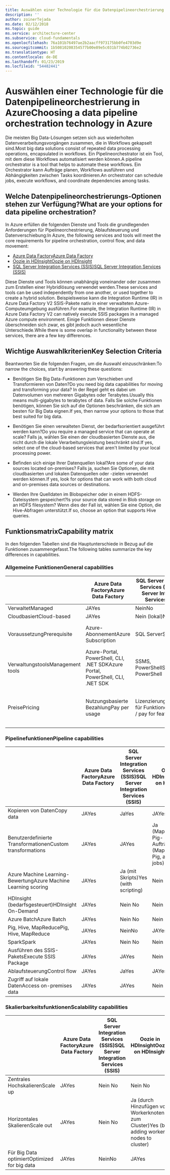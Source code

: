 ```yaml
---
title: Auswählen einer Technologie für die Datenpipelineorchestrierung
description: ''
author: zoinerTejada
ms.date: 02/12/2018
ms.topic: guide
ms.service: architecture-center
ms.subservice: cloud-fundamentals
ms.openlocfilehash: 76a101b76497ae2b2aacff973175bb0fe4703d9e
ms.sourcegitcommit: 1b50810208354577b00e89e5c031b774b02736e2
ms.translationtype: HT
ms.contentlocale: de-DE
ms.lasthandoff: 01/23/2019
ms.locfileid: "54482441"
---
```

# <a name="choosing-a-data-pipeline-orchestration-technology-in-azure"></a><span data-ttu-id="d11f6-102">Auswählen einer Technologie für die Datenpipelineorchestrierung in Azure</span><span class="sxs-lookup"><span data-stu-id="d11f6-102">Choosing a data pipeline orchestration technology in Azure</span></span>

<span data-ttu-id="d11f6-103">Die meisten Big Data-Lösungen setzen sich aus wiederholten Datenverarbeitungsvorgängen zusammen, die in Workflows gekapselt sind.</span><span class="sxs-lookup"><span data-stu-id="d11f6-103">Most big data solutions consist of repeated data processing operations, encapsulated in workflows.</span></span> <span data-ttu-id="d11f6-104">Ein Pipelineorchestrator ist ein Tool, mit dem diese Workflows automatisiert werden können.</span><span class="sxs-lookup"><span data-stu-id="d11f6-104">A pipeline orchestrator is a tool that helps to automate these workflows.</span></span> <span data-ttu-id="d11f6-105">Ein Orchestrator kann Aufträge planen, Workflows ausführen und Abhängigkeiten zwischen Tasks koordinieren.</span><span class="sxs-lookup"><span data-stu-id="d11f6-105">An orchestrator can schedule jobs, execute workflows, and coordinate dependencies among tasks.</span></span>

## <a name="what-are-your-options-for-data-pipeline-orchestration"></a><span data-ttu-id="d11f6-106">Welche Datenpipelineorchestrierungs-Optionen stehen zur Verfügung?</span><span class="sxs-lookup"><span data-stu-id="d11f6-106">What are your options for data pipeline orchestration?</span></span>

<span data-ttu-id="d11f6-107">In Azure erfüllen die folgenden Dienste und Tools die grundlegenden Anforderungen für Pipelineorchestrierung, Ablaufsteuerung und Datenverschiebung:</span><span class="sxs-lookup"><span data-stu-id="d11f6-107">In Azure, the following services and tools will meet the core requirements for pipeline orchestration, control flow, and data movement:</span></span>

- [<span data-ttu-id="d11f6-108">Azure Data Factory</span><span class="sxs-lookup"><span data-stu-id="d11f6-108">Azure Data Factory</span></span>](/azure/data-factory/)
- [<span data-ttu-id="d11f6-109">Oozie in HDInsight</span><span class="sxs-lookup"><span data-stu-id="d11f6-109">Oozie on HDInsight</span></span>](/azure/hdinsight/hdinsight-use-oozie-linux-mac)
- [<span data-ttu-id="d11f6-110">SQL Server Integration Services (SSIS)</span><span class="sxs-lookup"><span data-stu-id="d11f6-110">SQL Server Integration Services (SSIS)</span></span>](/sql/integration-services/sql-server-integration-services)

<span data-ttu-id="d11f6-111">Diese Dienste und Tools können unabhängig voneinander oder zusammen zum Erstellen einer Hybridlösung verwendet werden.</span><span class="sxs-lookup"><span data-stu-id="d11f6-111">These services and tools can be used independently from one another, or used together to create a hybrid solution.</span></span> <span data-ttu-id="d11f6-112">Beispielsweise kann die Integration Runtime (IR) in Azure Data Factory V2 SSIS-Pakete nativ in einer verwalteten Azure-Computeumgebung ausführen.</span><span class="sxs-lookup"><span data-stu-id="d11f6-112">For example, the Integration Runtime (IR) in Azure Data Factory V2 can natively execute SSIS packages in a managed Azure compute environment.</span></span> <span data-ttu-id="d11f6-113">Einige Funktionen dieser Dienste überschneiden sich zwar, es gibt jedoch auch wesentliche Unterschiede.</span><span class="sxs-lookup"><span data-stu-id="d11f6-113">While there is some overlap in functionality between these services, there are a few key differences.</span></span>

## <a name="key-selection-criteria"></a><span data-ttu-id="d11f6-114">Wichtige Auswahlkriterien</span><span class="sxs-lookup"><span data-stu-id="d11f6-114">Key Selection Criteria</span></span>

<span data-ttu-id="d11f6-115">Beantworten Sie die folgenden Fragen, um die Auswahl einzuschränken:</span><span class="sxs-lookup"><span data-stu-id="d11f6-115">To narrow the choices, start by answering these questions:</span></span>

- <span data-ttu-id="d11f6-116">Benötigen Sie Big Data-Funktionen zum Verschieben und Transformieren von Daten?</span><span class="sxs-lookup"><span data-stu-id="d11f6-116">Do you need big data capabilities for moving and transforming your data?</span></span> <span data-ttu-id="d11f6-117">In der Regel geht es dabei um Datenvolumen von mehreren Gigabytes oder Terabytes.</span><span class="sxs-lookup"><span data-stu-id="d11f6-117">Usually this means multi-gigabytes to terabytes of data.</span></span> <span data-ttu-id="d11f6-118">Falls Sie solche Funktionen benötigen, können Sie sich auf die Optionen beschränken, die sich am besten für Big Data eignen.</span><span class="sxs-lookup"><span data-stu-id="d11f6-118">If yes, then narrow your options to those that best suited for big data.</span></span>

- <span data-ttu-id="d11f6-119">Benötigen Sie einen verwalteten Dienst, der bedarfsorientiert ausgeführt werden kann?</span><span class="sxs-lookup"><span data-stu-id="d11f6-119">Do you require a managed service that can operate at scale?</span></span> <span data-ttu-id="d11f6-120">Falls ja, wählen Sie einen der cloudbasierten Dienste aus, die nicht durch die lokale Verarbeitungsleistung beschränkt sind.</span><span class="sxs-lookup"><span data-stu-id="d11f6-120">If yes, select one of the cloud-based services that aren't limited by your local processing power.</span></span>

- <span data-ttu-id="d11f6-121">Befinden sich einige Ihrer Datenquellen lokal?</span><span class="sxs-lookup"><span data-stu-id="d11f6-121">Are some of your data sources located on-premises?</span></span> <span data-ttu-id="d11f6-122">Falls ja, suchen Sie Optionen, die mit cloudbasierten und lokalen Datenquellen oder -zielen verwendet werden können.</span><span class="sxs-lookup"><span data-stu-id="d11f6-122">If yes, look for options that can work with both cloud and on-premises data sources or destinations.</span></span>

- <span data-ttu-id="d11f6-123">Werden Ihre Quelldaten im Blobspeicher oder in einem HDFS-Dateisystem gespeichert?</span><span class="sxs-lookup"><span data-stu-id="d11f6-123">Is your source data stored in Blob storage on an HDFS filesystem?</span></span> <span data-ttu-id="d11f6-124">Wenn dies der Fall ist, wählen Sie eine Option, die Hive-Abfragen unterstützt.</span><span class="sxs-lookup"><span data-stu-id="d11f6-124">If so, choose an option that supports Hive queries.</span></span>

## <a name="capability-matrix"></a><span data-ttu-id="d11f6-125">Funktionsmatrix</span><span class="sxs-lookup"><span data-stu-id="d11f6-125">Capability matrix</span></span>

<span data-ttu-id="d11f6-126">In den folgenden Tabellen sind die Hauptunterschiede in Bezug auf die Funktionen zusammengefasst.</span><span class="sxs-lookup"><span data-stu-id="d11f6-126">The following tables summarize the key differences in capabilities.</span></span>

### <a name="general-capabilities"></a><span data-ttu-id="d11f6-127">Allgemeine Funktionen</span><span class="sxs-lookup"><span data-stu-id="d11f6-127">General capabilities</span></span>

| | <span data-ttu-id="d11f6-128">Azure Data Factory</span><span class="sxs-lookup"><span data-stu-id="d11f6-128">Azure Data Factory</span></span> | <span data-ttu-id="d11f6-129">SQL Server Integration Services (SSIS)</span><span class="sxs-lookup"><span data-stu-id="d11f6-129">SQL Server Integration Services (SSIS)</span></span> | <span data-ttu-id="d11f6-130">Oozie in HDInsight</span><span class="sxs-lookup"><span data-stu-id="d11f6-130">Oozie on HDInsight</span></span>
| --- | --- | --- | --- |
| <span data-ttu-id="d11f6-131">Verwaltet</span><span class="sxs-lookup"><span data-stu-id="d11f6-131">Managed</span></span> | <span data-ttu-id="d11f6-132">JA</span><span class="sxs-lookup"><span data-stu-id="d11f6-132">Yes</span></span> | <span data-ttu-id="d11f6-133">Nein</span><span class="sxs-lookup"><span data-stu-id="d11f6-133">No</span></span> | <span data-ttu-id="d11f6-134">JA</span><span class="sxs-lookup"><span data-stu-id="d11f6-134">Yes</span></span> |
| <span data-ttu-id="d11f6-135">Cloudbasiert</span><span class="sxs-lookup"><span data-stu-id="d11f6-135">Cloud-based</span></span> | <span data-ttu-id="d11f6-136">JA</span><span class="sxs-lookup"><span data-stu-id="d11f6-136">Yes</span></span> | <span data-ttu-id="d11f6-137">Nein (lokal)</span><span class="sxs-lookup"><span data-stu-id="d11f6-137">No (local)</span></span> | <span data-ttu-id="d11f6-138">JA</span><span class="sxs-lookup"><span data-stu-id="d11f6-138">Yes</span></span> |
| <span data-ttu-id="d11f6-139">Voraussetzung</span><span class="sxs-lookup"><span data-stu-id="d11f6-139">Prerequisite</span></span> | <span data-ttu-id="d11f6-140">Azure-Abonnement</span><span class="sxs-lookup"><span data-stu-id="d11f6-140">Azure Subscription</span></span> | <span data-ttu-id="d11f6-141">SQL Server</span><span class="sxs-lookup"><span data-stu-id="d11f6-141">SQL Server</span></span>  | <span data-ttu-id="d11f6-142">Azure-Abonnement, HDInsight-Cluster</span><span class="sxs-lookup"><span data-stu-id="d11f6-142">Azure Subscription, HDInsight cluster</span></span> |
| <span data-ttu-id="d11f6-143">Verwaltungstools</span><span class="sxs-lookup"><span data-stu-id="d11f6-143">Management tools</span></span> | <span data-ttu-id="d11f6-144">Azure-Portal, PowerShell, CLI, .NET SDK</span><span class="sxs-lookup"><span data-stu-id="d11f6-144">Azure Portal, PowerShell, CLI, .NET SDK</span></span> | <span data-ttu-id="d11f6-145">SSMS, PowerShell</span><span class="sxs-lookup"><span data-stu-id="d11f6-145">SSMS, PowerShell</span></span> | <span data-ttu-id="d11f6-146">Bash-Shell, Oozie-REST-API, Oozie-Webbenutzeroberfläche</span><span class="sxs-lookup"><span data-stu-id="d11f6-146">Bash shell, Oozie REST API, Oozie web UI</span></span> |
| <span data-ttu-id="d11f6-147">Preise</span><span class="sxs-lookup"><span data-stu-id="d11f6-147">Pricing</span></span> | <span data-ttu-id="d11f6-148">Nutzungsbasierte Bezahlung</span><span class="sxs-lookup"><span data-stu-id="d11f6-148">Pay per usage</span></span> | <span data-ttu-id="d11f6-149">Lizenzierung/Bezahlung für Funktionen</span><span class="sxs-lookup"><span data-stu-id="d11f6-149">Licensing / pay for features</span></span> | <span data-ttu-id="d11f6-150">Keine Zusatzgebühren (nur Gebühren für die Ausführung des HDInsight-Clusters)</span><span class="sxs-lookup"><span data-stu-id="d11f6-150">No additional charge on top of running the HDInsight cluster</span></span> |

### <a name="pipeline-capabilities"></a><span data-ttu-id="d11f6-151">Pipelinefunktionen</span><span class="sxs-lookup"><span data-stu-id="d11f6-151">Pipeline capabilities</span></span>

| | <span data-ttu-id="d11f6-152">Azure Data Factory</span><span class="sxs-lookup"><span data-stu-id="d11f6-152">Azure Data Factory</span></span> | <span data-ttu-id="d11f6-153">SQL Server Integration Services (SSIS)</span><span class="sxs-lookup"><span data-stu-id="d11f6-153">SQL Server Integration Services (SSIS)</span></span> | <span data-ttu-id="d11f6-154">Oozie in HDInsight</span><span class="sxs-lookup"><span data-stu-id="d11f6-154">Oozie on HDInsight</span></span>
| --- | --- | --- | --- |
| <span data-ttu-id="d11f6-155">Kopieren von Daten</span><span class="sxs-lookup"><span data-stu-id="d11f6-155">Copy data</span></span> | <span data-ttu-id="d11f6-156">JA</span><span class="sxs-lookup"><span data-stu-id="d11f6-156">Yes</span></span> | <span data-ttu-id="d11f6-157">Ja</span><span class="sxs-lookup"><span data-stu-id="d11f6-157">Yes</span></span> | <span data-ttu-id="d11f6-158">JA</span><span class="sxs-lookup"><span data-stu-id="d11f6-158">Yes</span></span> |
| <span data-ttu-id="d11f6-159">Benutzerdefinierte Transformationen</span><span class="sxs-lookup"><span data-stu-id="d11f6-159">Custom transformations</span></span> | <span data-ttu-id="d11f6-160">JA</span><span class="sxs-lookup"><span data-stu-id="d11f6-160">Yes</span></span> | <span data-ttu-id="d11f6-161">JA</span><span class="sxs-lookup"><span data-stu-id="d11f6-161">Yes</span></span> | <span data-ttu-id="d11f6-162">Ja (MapReduce-, Pig- und Hive-Aufträge)</span><span class="sxs-lookup"><span data-stu-id="d11f6-162">Yes (MapReduce, Pig, and Hive jobs)</span></span> |
| <span data-ttu-id="d11f6-163">Azure Machine Learning-Bewertung</span><span class="sxs-lookup"><span data-stu-id="d11f6-163">Azure Machine Learning scoring</span></span> | <span data-ttu-id="d11f6-164">JA</span><span class="sxs-lookup"><span data-stu-id="d11f6-164">Yes</span></span> | <span data-ttu-id="d11f6-165">Ja (mit Skripts)</span><span class="sxs-lookup"><span data-stu-id="d11f6-165">Yes (with scripting)</span></span> | <span data-ttu-id="d11f6-166">Nein </span><span class="sxs-lookup"><span data-stu-id="d11f6-166">No</span></span> |
| <span data-ttu-id="d11f6-167">HDInsight (bedarfsgesteuert)</span><span class="sxs-lookup"><span data-stu-id="d11f6-167">HDInsight On-Demand</span></span> | <span data-ttu-id="d11f6-168">JA</span><span class="sxs-lookup"><span data-stu-id="d11f6-168">Yes</span></span> | <span data-ttu-id="d11f6-169">Nein </span><span class="sxs-lookup"><span data-stu-id="d11f6-169">No</span></span> | <span data-ttu-id="d11f6-170">Nein </span><span class="sxs-lookup"><span data-stu-id="d11f6-170">No</span></span> |
| <span data-ttu-id="d11f6-171">Azure Batch</span><span class="sxs-lookup"><span data-stu-id="d11f6-171">Azure Batch</span></span> | <span data-ttu-id="d11f6-172">JA</span><span class="sxs-lookup"><span data-stu-id="d11f6-172">Yes</span></span> | <span data-ttu-id="d11f6-173">Nein </span><span class="sxs-lookup"><span data-stu-id="d11f6-173">No</span></span> | <span data-ttu-id="d11f6-174">Nein </span><span class="sxs-lookup"><span data-stu-id="d11f6-174">No</span></span> |
| <span data-ttu-id="d11f6-175">Pig, Hive, MapReduce</span><span class="sxs-lookup"><span data-stu-id="d11f6-175">Pig, Hive, MapReduce</span></span> | <span data-ttu-id="d11f6-176">JA</span><span class="sxs-lookup"><span data-stu-id="d11f6-176">Yes</span></span> | <span data-ttu-id="d11f6-177">Nein</span><span class="sxs-lookup"><span data-stu-id="d11f6-177">No</span></span> | <span data-ttu-id="d11f6-178">JA</span><span class="sxs-lookup"><span data-stu-id="d11f6-178">Yes</span></span> |
| <span data-ttu-id="d11f6-179">Spark</span><span class="sxs-lookup"><span data-stu-id="d11f6-179">Spark</span></span> | <span data-ttu-id="d11f6-180">JA</span><span class="sxs-lookup"><span data-stu-id="d11f6-180">Yes</span></span> | <span data-ttu-id="d11f6-181">Nein </span><span class="sxs-lookup"><span data-stu-id="d11f6-181">No</span></span> | <span data-ttu-id="d11f6-182">Nein </span><span class="sxs-lookup"><span data-stu-id="d11f6-182">No</span></span> |
| <span data-ttu-id="d11f6-183">Ausführen des SSIS-Pakets</span><span class="sxs-lookup"><span data-stu-id="d11f6-183">Execute SSIS Package</span></span> | <span data-ttu-id="d11f6-184">JA</span><span class="sxs-lookup"><span data-stu-id="d11f6-184">Yes</span></span> | <span data-ttu-id="d11f6-185">JA</span><span class="sxs-lookup"><span data-stu-id="d11f6-185">Yes</span></span> | <span data-ttu-id="d11f6-186">Nein </span><span class="sxs-lookup"><span data-stu-id="d11f6-186">No</span></span> |
| <span data-ttu-id="d11f6-187">Ablaufsteuerung</span><span class="sxs-lookup"><span data-stu-id="d11f6-187">Control flow</span></span> | <span data-ttu-id="d11f6-188">JA</span><span class="sxs-lookup"><span data-stu-id="d11f6-188">Yes</span></span> | <span data-ttu-id="d11f6-189">Ja</span><span class="sxs-lookup"><span data-stu-id="d11f6-189">Yes</span></span> | <span data-ttu-id="d11f6-190">JA</span><span class="sxs-lookup"><span data-stu-id="d11f6-190">Yes</span></span> |
| <span data-ttu-id="d11f6-191">Zugriff auf lokale Daten</span><span class="sxs-lookup"><span data-stu-id="d11f6-191">Access on-premises data</span></span> | <span data-ttu-id="d11f6-192">JA</span><span class="sxs-lookup"><span data-stu-id="d11f6-192">Yes</span></span> | <span data-ttu-id="d11f6-193">JA</span><span class="sxs-lookup"><span data-stu-id="d11f6-193">Yes</span></span> | <span data-ttu-id="d11f6-194">Nein </span><span class="sxs-lookup"><span data-stu-id="d11f6-194">No</span></span> |

### <a name="scalability-capabilities"></a><span data-ttu-id="d11f6-195">Skalierbarkeitsfunktionen</span><span class="sxs-lookup"><span data-stu-id="d11f6-195">Scalability capabilities</span></span>

| | <span data-ttu-id="d11f6-196">Azure Data Factory</span><span class="sxs-lookup"><span data-stu-id="d11f6-196">Azure Data Factory</span></span> | <span data-ttu-id="d11f6-197">SQL Server Integration Services (SSIS)</span><span class="sxs-lookup"><span data-stu-id="d11f6-197">SQL Server Integration Services (SSIS)</span></span> | <span data-ttu-id="d11f6-198">Oozie in HDInsight</span><span class="sxs-lookup"><span data-stu-id="d11f6-198">Oozie on HDInsight</span></span>
| --- | --- | --- | --- |
| <span data-ttu-id="d11f6-199">Zentrales Hochskalieren</span><span class="sxs-lookup"><span data-stu-id="d11f6-199">Scale up</span></span> | <span data-ttu-id="d11f6-200">JA</span><span class="sxs-lookup"><span data-stu-id="d11f6-200">Yes</span></span> | <span data-ttu-id="d11f6-201">Nein </span><span class="sxs-lookup"><span data-stu-id="d11f6-201">No</span></span> | <span data-ttu-id="d11f6-202">Nein </span><span class="sxs-lookup"><span data-stu-id="d11f6-202">No</span></span> |
| <span data-ttu-id="d11f6-203">Horizontales Skalieren</span><span class="sxs-lookup"><span data-stu-id="d11f6-203">Scale out</span></span> | <span data-ttu-id="d11f6-204">JA</span><span class="sxs-lookup"><span data-stu-id="d11f6-204">Yes</span></span> | <span data-ttu-id="d11f6-205">Nein </span><span class="sxs-lookup"><span data-stu-id="d11f6-205">No</span></span> | <span data-ttu-id="d11f6-206">Ja (durch Hinzufügen von Workerknoten zum Cluster)</span><span class="sxs-lookup"><span data-stu-id="d11f6-206">Yes (by adding worker nodes to cluster)</span></span> |
| <span data-ttu-id="d11f6-207">Für Big Data optimiert</span><span class="sxs-lookup"><span data-stu-id="d11f6-207">Optimized for big data</span></span> | <span data-ttu-id="d11f6-208">JA</span><span class="sxs-lookup"><span data-stu-id="d11f6-208">Yes</span></span> | <span data-ttu-id="d11f6-209">Nein</span><span class="sxs-lookup"><span data-stu-id="d11f6-209">No</span></span> | <span data-ttu-id="d11f6-210">JA</span><span class="sxs-lookup"><span data-stu-id="d11f6-210">Yes</span></span> |

